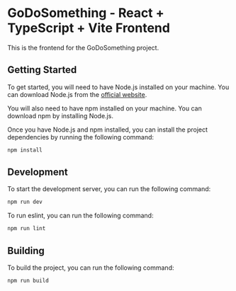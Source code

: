 # GoDoSomething - React + TypeScript + Vite Frontend

This is the frontend for the GoDoSomething project.

## Getting Started

To get started, you will need to have Node.js installed on your machine.
You can download Node.js from the [official website](https://nodejs.org/).

You will also need to have npm installed on your machine.
You can download npm by installing Node.js.

Once you have Node.js and npm installed, you can install the project
dependencies by running the following command:

```bash
npm install
```

## Development

To start the development server, you can run the following command:

```bash
npm run dev
```

To run eslint, you can run the following command:

```bash
npm run lint
```

## Building

To build the project, you can run the following command:

```bash
npm run build
```